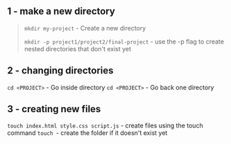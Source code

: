 ## 1 - make a new directory
> `mkdir my-project` - Create a new directory
> 
> `mkdir -p project1/project2/final-project` - use the -p flag to create nested directories that don't exist yet
  
## 2 - changing directories

`cd <PROJECT>` - Go inside directory
`cd <PROJECT>` - Go back one directory

## 3 - creating new files
`touch index.html style.css script.js` -  create files using the touch command
`touch `- create the folder if it doesn't exist yet
